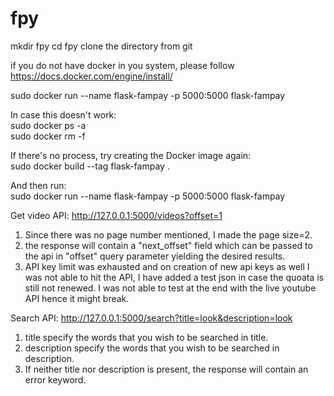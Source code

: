# fpy

mkdir fpy
cd fpy
clone the directory from git

if you do not have docker in you system, please follow <br>
https://docs.docker.com/engine/install/

sudo docker run --name flask-fampay -p 5000:5000 flask-fampay

In case this doesn't work:<br>
  sudo docker ps -a<br>
  sudo docker rm -f <process id><br>
  
If there's no process, try creating the Docker image again:<br>
  sudo docker build --tag flask-fampay .<br>
  
And then run:<br>
  sudo docker run --name flask-fampay -p 5000:5000 flask-fampay


Get video API:
  http://127.0.0.1:5000/videos?offset=1
  1) Since there was no page number mentioned, I made the page size=2.
  2) the response will contain a "next_offset" field which can be passed to the api in "offset" query parameter yielding the desired results.
  3) API key limit was exhausted and on creation of new api keys as well I was not able to hit the API, I have added a test json in case the quoata is still not
      renewed. I was not able to test at the end with the live youtube API hence it might break.
  
  
Search API:
  http://127.0.0.1:5000/search?title=look&description=look
  1) title specify the words that you wish to be searched in title.
  2) description specify the words that you wish to be searched in description.
  3) If neither title nor description is present, the response will contain an error keyword.
  

